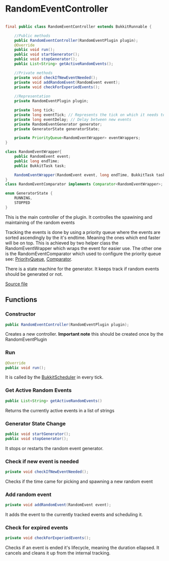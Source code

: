 # RandomEventController

```java

final public class RandomEventController extends BukkitRunnable {

    //Public methods
    public RandomEventController(RandomEventPlugin plugin);
    @Override
    public void run();
    public void startGenerator();
    public void stopGenerator();
    public List<String> getActiveRandomEvents();

    //Private methods
    private void checkIfNewEventNeeded();
    private void addRandomEvent(RandomEvent event);
    private void checkForExperiedEvents();
    
    //Representation
    private RandomEventPlugin plugin;

    private long tick;
    private long eventTick; // Represents the tick on which it needs to create a new random event
    private long eventDelay; // Delay between new events
    private RandomEventGenerator generator;
    private GeneratorState generatorState;

    private PriorityQueue<RandomEventWrapper> eventWrappers;
}

class RandomEventWrapper{
    public RandomEvent event;
    public long endTime;
    public BukkitTask task;

    RandomEventWrapper(RandomEvent event, long endTime, BukkitTask task);
}
class RandomEventComparator implements Comparator<RandomEventWrapper>;

enum GeneratorState {
    RUNNING,
    STOPPED
}
```

This is the main controller of the plugin.
It controlles the spawining and maintaining of the random events

Tracking the events is done by using a priority queue where the events are sorted ascendingly by the it's endtime.
Meaning the ones which end faster will be on top. This is achieved by two helper class the RandomEventWrapper which wraps the event for easier use.
The other one is the RandomEventComparator which used to configure the priority queue see: [PriorityQueue](https://docs.oracle.com/en/java/javase/17/docs/api/java.base/java/util/PriorityQueue.html), [Comparator](https://docs.oracle.com/en/java/javase/17/docs/api/java.base/java/util/Comparator.html).

There is a state machine for the generator. It keeps track if random events should be generated or not.

[Source file](../../../src/main/java/antisocialgang/randomevents/controller/RandomEventController.java)

## Functions

### Constructor

```java
public RandomEventController(RandomEventPlugin plugin);
```

Creates a new controller.
__Important note__ this should be created once by the RandomEventPlugin

### Run

```java
@Override
public void run();
```

It is called by the [BukkitScheduler](https://hub.spigotmc.org/javadocs/spigot/org/bukkit/scheduler/BukkitScheduler.html)
in every tick.

### Get Active Random Events

```java
public List<String> getActiveRandomEvents()
```

Returns the currently active events in a list of strings

### Generator State Change

```java
public void startGenerator();
public void stopGenerator();
```

It stops or restarts the random event generator.

### Check if new event is needed

```java
private void checkIfNewEventNeeded();
```

Checks if the time came for picking and spawning a new random event

### Add random event

```java
private void addRandomEvent(RandomEvent event);
```

It adds the event to the currently tracked events and scheduling it.

### Check for expired events

```java
private void checkForExperiedEvents();
```

Checks if an event is ended it's lifecycle, meaning the duration ellapsed.
It cancels and cleans it up from the internal tracking.
